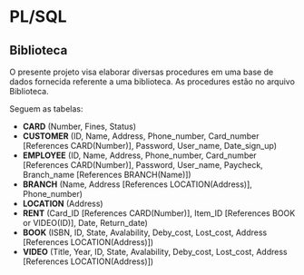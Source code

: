 # PL/SQL

## Biblioteca
O presente projeto visa elaborar diversas procedures em uma base de dados fornecida referente a uma biblioteca. As procedures estão no arquivo Biblioteca.

Seguem as tabelas:

- **CARD** (Number, Fines, Status)
- **CUSTOMER** (ID, Name, Address, Phone_number, Card_number [References CARD(Number)], Password, User_name, Date_sign_up)
- **EMPLOYEE** (ID, Name, Address, Phone_number, Card_number [References CARD(Number)], Password, User_name, Paycheck, Branch_name [References BRANCH(Name)])
- **BRANCH** (Name, Address [References LOCATION(Address)], Phone_number)
- **LOCATION** (Address)
- **RENT** (Card_ID [References CARD(Number)], Item_ID [References BOOK or VIDEO(ID)], Date, Return_date)
- **BOOK** (ISBN, ID, State, Avalability, Deby_cost, Lost_cost, Address [References LOCATION(Address)])
- **VIDEO** (Title, Year, ID, State, Avalability, Deby_cost, Lost_cost, Address [References LOCATION(Address)])



